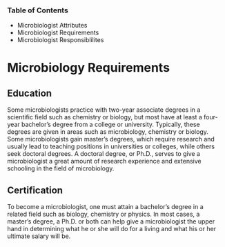 ### Table of Contents
- Microbiologist Attributes
- Microbiologist Requirements
- Microbiologist Responsiblilites
# Microbiology Requirements
## Education
Some microbiologists practice with two-year associate degrees in a scientific field such as chemistry or biology, but most have at least a four-year bachelor’s degree from a college or university. Typically, these degrees are given in areas such as microbiology, chemistry or biology. Some microbiologists gain master’s degrees, which require research and usually lead to teaching positions in universities or colleges, while others seek doctoral degrees. A doctoral degree, or Ph.D., serves to give a microbiologist a great amount of research experience and extensive schooling in the field of microbiology.

## Certification
To become a microbiologist, one must attain a bachelor’s degree in a related field such as biology, chemistry or physics. In most cases, a master’s degree, a Ph.D. or both can help give a microbiologist the upper hand in determining what he or she will do for a living and what his or her ultimate salary will be.
<!--stackedit_data:
eyJoaXN0b3J5IjpbMTExMDEyMjc1MCwxNzg5MTgxNjk5LDIxMT
c0NTE5OV19
-->